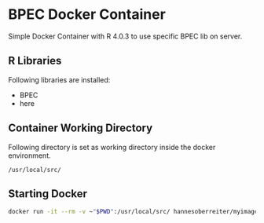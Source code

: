 # BPEC Docker Container

Simple Docker Container with R 4.0.3 to use specific BPEC lib on server.

## R Libraries

Following libraries are installed:

- BPEC
- here

## Container Working Directory

Following directory is set as working directory inside the docker environment.

`/usr/local/src/`

## Starting Docker

```bash
docker run -it --rm -v ~"$PWD":/usr/local/src/ hannesoberreiter/myimage
```
